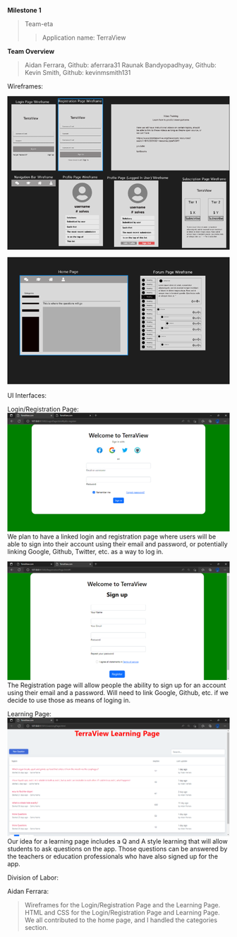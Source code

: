 **Milestone 1**
>Team-eta
>>Application name: TerraView


**Team Overview**
>	Aidan Ferrara, Github: aferrara31
>	Raunak Bandyopadhyay, Github:
>	Kevin Smith, Github: kevinmsmith131


Wireframes:

![alt text](https://github.com/aferrara31/cs326-final-team-eta/blob/main/docs/img/Wireframes1.PNG?raw=true)

![alt text](https://github.com/aferrara31/cs326-final-team-eta/blob/main/docs/img/Wireframes2.PNG?raw=true)

UI Interfaces:

Login/Registration Page:
![alt text](https://github.com/aferrara31/cs326-final-team-eta/blob/main/docs/img/LoginPage.png?raw=true)
We plan to have a linked login and registration page where users will be able to sign into their account using their email and password, or potentially linking Google, Github, Twitter, etc. as a way to log in. 

![alt text](https://github.com/aferrara31/cs326-final-team-eta/blob/main/docs/img/RegistrationPage.png?raw=true)
The Registration page will allow people the ability to sign up for an account using their email and a password. Will need to link Google, Github, etc. if we decide to use those as means of loging in.

Learning Page:
![alt text](https://github.com/aferrara31/cs326-final-team-eta/blob/main/docs/img/LearningPage.png?raw=true)
Our idea for a learning page includes a Q and A style learning that will allow students to ask questions on the app. Those questions can be answered by the teachers or education professionals who have also signed up for the app.


Division of Labor:

Aidan Ferrara:
>Wireframes for the Login/Registration Page and the Learning Page. HTML and CSS for the Login/Registration Page and Learning Page. We all contributed to the home page, and I handled the categories section.
